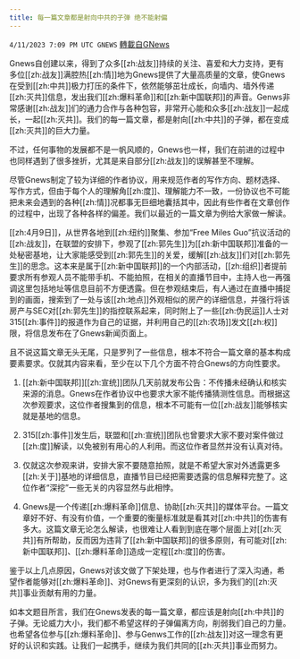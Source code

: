 ```yaml
---
title: 每一篇文章都是射向中共的子弹 绝不能射偏
---
```

`4/11/2023 7:09 PM UTC GNEWS` [轉載自GNews](https://gnews.org/articles/1085814)

Gnews自创建以来，得到了众多[[zh:战友]]持续的关注、喜爱和大力支持，更有多位[[zh:战友]]满腔热[[zh:情]]地为Gnews提供了大量高质量的文章，使Gnews在受到[[zh:中共]]极力打压的条件下，依然能够茁壮成长，向墙内、墙外传递[[zh:灭共]]信息，发出我们[[zh:爆料革命]]和[[zh:新中国联邦]]的声音。Genws非常感谢[[zh:战友]]们的通力合作与各种包容，非常开心能和众多[[zh:战友]]一起成长，一起[[zh:灭共]]。我们的每一篇文章，都是射向[[zh:中共]]的子弹，都在变成[[zh:灭共]]的巨大力量。

不过，任何事物的发展都不是一帆风顺的，Gnews也一样，我们在前进的过程中也同样遇到了很多挫折，尤其是来自部分[[zh:战友]]的误解甚至不理解。

尽管Gnews制定了较为详细的作者协议，用来规范作者的写作方向、题材选择、写作方式，但由于每个人的理解角[[zh:度]]、理解能力不一致，一份协议也不可能把未来会遇到的各种[[zh:情]]况都事无巨细地囊括其中，因此有些作者在文章创作的过程中，出现了各种各样的偏差。我们以最近的一篇文章为例给大家做一解读。

[[zh:4月9日]]，从世界各地到[[zh:纽约]]聚集、参加“Free Miles Guo”抗议活动的[[zh:战友]]，在联盟的安排下，参观了[[zh:郭先生]]为[[zh:新中国联邦]]准备的一处秘密基地，让大家能感受到[[zh:郭先生]]的关爱，缓解[[zh:战友]]们对[[zh:郭先生]]的思念。这本来是属于[[zh:新中国联邦]]的一个内部活动，[[zh:组织]]者提前要求所有参观人员不能带手机、不能拍照，在相关的直播节目中，主持人也一再强调这里包括地址等信息目前不方便透露。但在参观结束后，有人通过在直播中捕捉到的画面，搜索到了一处与该[[zh:地点]]外观相似的房产的详细信息，并强行将该房产与SEC对[[zh:郭先生]]的指控联系起来，同时附上了一些[[zh:伪民运]]人士对315[[zh:事件]]的报道作为自己的证据，并利用自己的[[zh:农场]]发文[[zh:权]]限，将信息发布在了Gnews新闻页面上。

且不说这篇文章无头无尾，只是罗列了一些信息，根本不符合一篇文章的基本构成要素要求。仅就其内容来看，至少在以下几个方面不符合Gnews的方向性要求。

1. [[zh:新中国联邦]][[zh:宣统]]团队几天前就发布公告：不传播未经确认和核实来源的消息。Gnews在作者协议中也要求大家不能传播猜测性信息。而根据这次参观要求，这位作者搜集到的信息，根本不可能有一位[[zh:战友]]能够核实就是基地的信息。

2. 315[[zh:事件]]发生后，联盟和[[zh:宣统]]团队也曾要求大家不要对案件做过[[zh:度]]解读，以免被别有用心的人利用。而这位作者显然并没有认真对待。

3. 仅就这次参观来讲，安排大家不要随意拍照，就是不希望大家对外透露更多[[zh:关于]]基地的详细信息，直播节目已经把需要透露的信息解释完整了。这位作者“深挖”一些无关的内容显然与此相悖。

4. Gnews是一个传递[[zh:爆料革命]]信息、协助[[zh:灭共]]的媒体平台。一篇文章好不好、有没有价值，一个重要的衡量标准就是看其对[[zh:中共]]的伤害有多大。这篇文章无论怎么解读，也很难让人看到到底在哪个层面上对[[zh:灭共]]有所帮助，反而因为违背了[[zh:新中国联邦]]的很多原则，有可能对[[zh:新中国联邦]]、[[zh:爆料革命]]造成一定程[[zh:度]]的伤害。

鉴于以上几点原因，Gnews对该文做了下架处理，也与作者进行了深入沟通，希望作者能够对[[zh:爆料革命]]、对Gnews有更深刻的认识，多为我们的[[zh:灭共]]事业贡献有用的力量。

如本文题目所言，我们在Gnews发表的每一篇文章，都应该是射向[[zh:中共]]的子弹。无论威力大小，我们都不希望这样的子弹偏离方向，削弱我们自己的力量。也希望各位参与[[zh:爆料革命]]、参与Genws工作的[[zh:战友]]对这一理念有更好的认识和实践。让我们一起携手，继续为我们共同的[[zh:灭共]]事业而努力。
